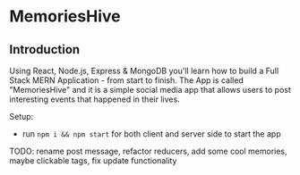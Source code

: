 # MemoriesHive
## Introduction
Using React, Node.js, Express & MongoDB you'll learn how to build a Full Stack MERN Application - from start to finish. The App is called "MemoriesHive" and it is a simple social media app that allows users to post interesting events that happened in their lives.

Setup:
- run ```npm i && npm start``` for both client and server side to start the app

TODO: rename post message, refactor reducers, add some cool memories, maybe clickable tags, fix update functionality
